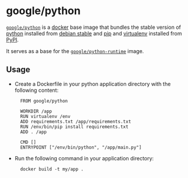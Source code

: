 # google/python

[`google/python`](https://index.docker.io/u/google/python) is a [docker](https://docker.io) base image that bundles the stable version of [python](http://python.org) installed from [debian stable](https://packages.debian.org/stable/) and [pip](https://pip.pypa.io/en/latest/) and [virtualenv](https://virtualenv.pypa.io/) installed from [PyPI](https://pypi.python.org/pypi).

It serves as a base for the [`google/python-runtime`](https://index.docker.io/u/google/python-runtime) image.

## Usage

- Create a Dockerfile in your python application directory with the following content:

        FROM google/python

        WORKDIR /app
        RUN virtualenv /env
        ADD requirements.txt /app/requirements.txt
        RUN /env/bin/pip install requirements.txt
        ADD . /app
        
        CMD []
        ENTRYPOINT ["/env/bin/python", "/app/main.py"]

- Run the following command in your application directory:

        docker build -t my/app .
